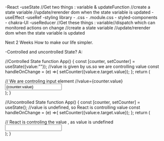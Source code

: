 
-React
    -useState 
        //Get two things : variable & updateFunction
        //create a state variable
        //update/rerender dom when the state variable is updated
    -useEffect 
    -useRef
    -styling library
        - .css 
        - .module.css 
        - styled-components 
        - chakra-UI
    -useReducer
        //Get these things : variable//dispatch which can monitored actions on change
        //create a state variable
        //update/rerender dom when the state variable is updated

Next 2 Weeks
How to make our life simpler.

-Controlled and uncontrolled State?
A: 

//Controlled State
function App() {
  const [counter, setCounter] = useState({value:""}); //value is given by us.so we are controlling value
  const handleOnChange = (e) =>{
    setCounter({value:e.target.value});
  };
  return (
    <div className="App">
        // We are controling input element  //value={counter.value}
      <input type="text" value={counter.value} onChange={handleOnChange}/>
    </div>
  );
}


//Uncontrolled State
function App() {
  const [counter, setCounter] = useState(); //value is undefined, so React is controlling value
  const handleOnChange = (e) =>{
    setCounter({value:e.target.value});
  };
  return (
    <div className="App">
        // React is controling the value , as value is undefined
      <input type="text"  onChange={handleOnChange}/>
    </div>
  );
}



